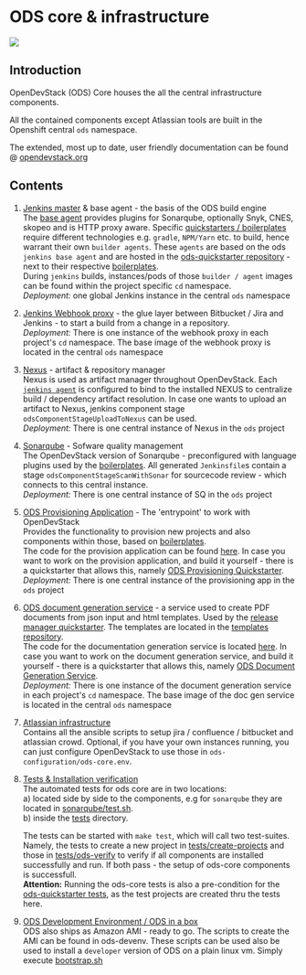 # ODS core & infrastructure

![](https://github.com/opendevstack/ods-core/workflows/Continous%20Integration%20Tests/badge.svg?branch=master)

## Introduction
OpenDevStack (ODS) Core houses the all the central infrastructure components.

All the contained components except Atlassian tools are built in the Openshift central `ods` namespace.

The extended, most up to date, user friendly documentation can be found @ [opendevstack.org](https://www.opendevstack.org/ods-documentation/)

## Contents
1. [Jenkins master](jenkins/master) & base agent - the basis of the ODS build engine<br>
The [base agent](jenkins/agent-base) provides plugins for Sonarqube, optionally Snyk, CNES, skopeo and is HTTP proxy aware.
Specific [quickstarters / boilerplates](https://github.com/opendevstack/ods-quickstarters/tree/master) require different technologies e.g. `gradle`, `NPM/Yarn` etc. to build, hence warrant their own `builder agents`. These `agents` are based on the ods `jenkins base agent` and are hosted in the [ods-quickstarter repository](https://github.com/opendevstack/ods-quickstarters/tree/master/common/jenkins-agents) - next to their respective [boilerplates](https://github.com/opendevstack/ods-quickstarters/tree/master). <br>During `jenkins` builds, instances/pods of those `builder / agent` images can be found within the project specific `cd` namespace.
<br>*Deployment:* one global Jenkins instance in the central `ods` namespace

1. [Jenkins Webhook proxy](jenkins/webhook-proxy) - the glue layer between Bitbucket / Jira and Jenkins - to start a build from a change in a repository.
<br>*Deployment:* There is one instance of the webhook proxy in each project's `cd` namespace. The base image of the webhook proxy is located in the central `ods` namespace

1. [Nexus](nexus) - artifact & repository manager<br>
Nexus is used as artifact manager throughout OpenDevStack. Each [`jenkins agent`](https://github.com/opendevstack/ods-quickstarters/tree/master/common/jenkins-agents) is configured to bind to the installed NEXUS to centralize build / dependency artifact resolution. In case one wants to upload an artifact to Nexus, jenkins component stage `odsComponentStageUploadToNexus` can be used.
<br>*Deployment:* There is one central instance of Nexus in the `ods` project

1. [Sonarqube](sonarqube) - Sofware quality management <br>
The OpenDevStack version of Sonarqube - preconfigured with language plugins used by the [boilerplates](https://github.com/opendevstack/ods-quickstarters/tree/master). All generated `Jenkinsfile`s contain a stage `odsComponentStageScanWithSonar` for sourcecode review - which connects to this central instance.
<br>*Deployment:* There is one central instance of SQ in the `ods` project

1. [ODS Provisioning Application](ods-provisioning-app) - The 'entrypoint' to work with OpenDevStack<br>
Provides the functionality to provision new projects and also components within those, based on [boilerplates](https://github.com/opendevstack/ods-quickstarters/tree/master). <br>The code for the provision application can be found [here](https://github.com/opendevstack/ods-provisioning-app). In case you want to work on the provision application, and build it yourself - there is a quickstarter that allows this, namely [ODS Provisioning Quickstarter](https://github.com/opendevstack/ods-quickstarters/tree/master/ods-provisioning-app).
<br>*Deployment:* There is one central instance of the provisioning app in the `ods` project

1. [ODS document generation service](ods-document-generation-svc) - a service used to create PDF documents from json input and html templates.
Used by the [release manager quickstarter](https://github.com/opendevstack/ods-quickstarters/tree/master/release-manager).
The templates are located in the [templates repository](https://github.com/opendevstack/ods-document-generation-templates). <br>The code for the documentation generation service is located [here](https://github.com/opendevstack/ods-document-generation-svc). In case you want to work on the document generation service, and build it yourself - there is a quickstarter that allows this, namely [ODS Document Generation Service](https://github.com/opendevstack/ods-quickstarters/tree/master/ods-document-gen-svc). <br>*Deployment:* There is one instance of the document generation service in each project's `cd` namespace. The base image of the doc gen service is located in the central `ods` namespace

1. [Atlassian infrastructure](infrastructure-setup) <br>
Contains all the ansible scripts to setup jira / confluence / bitbucket and atlassian crowd. Optional, if you have your own instances running, you can just configure OpenDevStack to use those in `ods-configuration/ods-core.env`.

1. [Tests & Installation verification](tests) <br>
The automated tests for ods core are in two locations:<br>
a) located side by side to the components, e.g for `sonarqube` they are located in [sonarqube/test.sh](sonarqube/test.sh). <br>
b) inside the [tests](tests) directory. </p> The tests can be started with `make test`, which will call two test-suites. Namely, the tests to create a new project in [tests/create-projects](tests/create-projects) and those in [tests/ods-verify](tests/ods-verify) to verify if all components are installed successfully and run. If both pass - the setup of ods-core components is successfull. <br>**Attention:** Running the ods-core tests is also a pre-condition for the [ods-quickstarter tests](https://github.com/opendevstack/ods-quickstarters/tree/master/tests), as the test projects are created thru the tests here.

1. [ODS Development Environment / ODS in a box](ods-devenv)<br>
ODS also ships as Amazon AMI - ready to go. The scripts to create the AMI can be found in ods-devenv. These scripts can be used also be used to install a `developer` version of ODS on a plain linux vm. Simply execute [bootstrap.sh](ods-devenv/scripts/bootstrap.sh)
